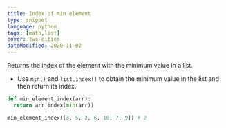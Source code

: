 ```yaml
---
title: Index of min element
type: snippet
language: python
tags: [math,list]
cover: two-cities
dateModified: 2020-11-02
---
```


Returns the index of the element with the minimum value in a list.

- Use `min()` and `list.index()` to obtain the minimum value in the list and then return its index.

```py
def min_element_index(arr):
  return arr.index(min(arr))

min_element_index([3, 5, 2, 6, 10, 7, 9]) # 2
```
